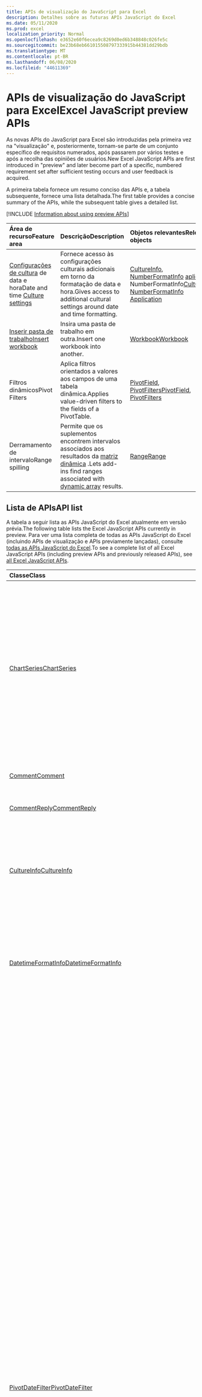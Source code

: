 ```yaml
---
title: APIs de visualização do JavaScript para Excel
description: Detalhes sobre as futuras APIs JavaScript do Excel
ms.date: 05/11/2020
ms.prod: excel
localization_priority: Normal
ms.openlocfilehash: e3652e60f6ecea9c8269d0ed6b348848c026fe5c
ms.sourcegitcommit: be23b68eb661015508797333915b44381dd29bdb
ms.translationtype: MT
ms.contentlocale: pt-BR
ms.lasthandoff: 06/08/2020
ms.locfileid: "44611369"
---
```

# <a name="excel-javascript-preview-apis"></a><span data-ttu-id="20812-103">APIs de visualização do JavaScript para Excel</span><span class="sxs-lookup"><span data-stu-id="20812-103">Excel JavaScript preview APIs</span></span>

<span data-ttu-id="20812-104">As novas APIs do JavaScript para Excel são introduzidas pela primeira vez na "visualização" e, posteriormente, tornam-se parte de um conjunto específico de requisitos numerados, após passarem por vários testes e após a recolha das opiniões de usuários.</span><span class="sxs-lookup"><span data-stu-id="20812-104">New Excel JavaScript APIs are first introduced in "preview" and later become part of a specific, numbered requirement set after sufficient testing occurs and user feedback is acquired.</span></span>

<span data-ttu-id="20812-105">A primeira tabela fornece um resumo conciso das APIs e, a tabela subsequente, fornece uma lista detalhada.</span><span class="sxs-lookup"><span data-stu-id="20812-105">The first table provides a concise summary of the APIs, while the subsequent table gives a detailed list.</span></span>

[!INCLUDE [Information about using preview APIs](../../includes/using-preview-apis-host.md)]

| <span data-ttu-id="20812-106">Área de recurso</span><span class="sxs-lookup"><span data-stu-id="20812-106">Feature area</span></span> | <span data-ttu-id="20812-107">Descrição</span><span class="sxs-lookup"><span data-stu-id="20812-107">Description</span></span> | <span data-ttu-id="20812-108">Objetos relevantes</span><span class="sxs-lookup"><span data-stu-id="20812-108">Relevant objects</span></span> |
|:--- |:--- |:--- |
| <span data-ttu-id="20812-109">[Configurações de cultura](../../excel/excel-add-ins-workbooks.md#access-application-culture-settings) de data e hora</span><span class="sxs-lookup"><span data-stu-id="20812-109">Date and time [Culture settings](../../excel/excel-add-ins-workbooks.md#access-application-culture-settings)</span></span> | <span data-ttu-id="20812-110">Fornece acesso às configurações culturais adicionais em torno da formatação de data e hora.</span><span class="sxs-lookup"><span data-stu-id="20812-110">Gives access to additional cultural settings around date and time formatting.</span></span> | <span data-ttu-id="20812-111">[CultureInfo](/javascript/api/excel/excel.cultureinfo), [NumberFormatInfo](/javascript/api/excel/excel.numberformatinfo) [aplicativo](/javascript/api/excel/excel.application) NumberFormatInfo</span><span class="sxs-lookup"><span data-stu-id="20812-111">[CultureInfo](/javascript/api/excel/excel.cultureinfo), [NumberFormatInfo](/javascript/api/excel/excel.numberformatinfo) [Application](/javascript/api/excel/excel.application)</span></span> |
| [<span data-ttu-id="20812-112">Inserir pasta de trabalho</span><span class="sxs-lookup"><span data-stu-id="20812-112">Insert workbook</span></span>](../../excel/excel-add-ins-workbooks.md#insert-a-copy-of-an-existing-workbook-into-the-current-one-preview) | <span data-ttu-id="20812-113">Insira uma pasta de trabalho em outra.</span><span class="sxs-lookup"><span data-stu-id="20812-113">Insert one workbook into another.</span></span>  | [<span data-ttu-id="20812-114">Workbook</span><span class="sxs-lookup"><span data-stu-id="20812-114">Workbook</span></span>](/javascript/api/excel/excel.worksheetcollection) |
| <span data-ttu-id="20812-115">Filtros dinâmicos</span><span class="sxs-lookup"><span data-stu-id="20812-115">Pivot Filters</span></span> | <span data-ttu-id="20812-116">Aplica filtros orientados a valores aos campos de uma tabela dinâmica.</span><span class="sxs-lookup"><span data-stu-id="20812-116">Applies value-driven filters to the fields of a PivotTable.</span></span> | <span data-ttu-id="20812-117">[PivotField](/javascript/api/excel/excel.pivotfield#applyfilter-filter-), [PivotFilters](/javascript/api/excel/excel.pivotFilters)</span><span class="sxs-lookup"><span data-stu-id="20812-117">[PivotField](/javascript/api/excel/excel.pivotfield#applyfilter-filter-), [PivotFilters](/javascript/api/excel/excel.pivotFilters)</span></span> |
|<span data-ttu-id="20812-118">Derramamento de intervalo</span><span class="sxs-lookup"><span data-stu-id="20812-118">Range spilling</span></span> | <span data-ttu-id="20812-119">Permite que os suplementos encontrem intervalos associados aos resultados da [matriz dinâmica](https://support.microsoft.com/office/205c6b06-03ba-4151-89a1-87a7eb36e531) .</span><span class="sxs-lookup"><span data-stu-id="20812-119">Lets add-ins find ranges associated with [dynamic array](https://support.microsoft.com/office/205c6b06-03ba-4151-89a1-87a7eb36e531) results.</span></span> | [<span data-ttu-id="20812-120">Range</span><span class="sxs-lookup"><span data-stu-id="20812-120">Range</span></span>](/javascript/api/excel/excel.range) |

## <a name="api-list"></a><span data-ttu-id="20812-121">Lista de APIs</span><span class="sxs-lookup"><span data-stu-id="20812-121">API list</span></span>

<span data-ttu-id="20812-122">A tabela a seguir lista as APIs JavaScript do Excel atualmente em versão prévia.</span><span class="sxs-lookup"><span data-stu-id="20812-122">The following table lists the Excel JavaScript APIs currently in preview.</span></span> <span data-ttu-id="20812-123">Para ver uma lista completa de todas as APIs JavaScript do Excel (incluindo APIs de visualização e APIs previamente lançadas), consulte [todas as APIs JavaScript do Excel](/javascript/api/excel?view=excel-js-preview).</span><span class="sxs-lookup"><span data-stu-id="20812-123">To see a complete list of all Excel JavaScript APIs (including preview APIs and previously released APIs), see [all Excel JavaScript APIs](/javascript/api/excel?view=excel-js-preview).</span></span>

| <span data-ttu-id="20812-124">Classe</span><span class="sxs-lookup"><span data-stu-id="20812-124">Class</span></span> | <span data-ttu-id="20812-125">Campos</span><span class="sxs-lookup"><span data-stu-id="20812-125">Fields</span></span> | <span data-ttu-id="20812-126">Descrição</span><span class="sxs-lookup"><span data-stu-id="20812-126">Description</span></span> |
|:---|:---|:---|
|[<span data-ttu-id="20812-127">ChartSeries</span><span class="sxs-lookup"><span data-stu-id="20812-127">ChartSeries</span></span>](/javascript/api/excel/excel.chartseries)|[<span data-ttu-id="20812-128">getDimensionValues (dimensão: Excel. ChartSeriesDimension)</span><span class="sxs-lookup"><span data-stu-id="20812-128">getDimensionValues(dimension: Excel.ChartSeriesDimension)</span></span>](/javascript/api/excel/excel.chartseries#getdimensionvalues-dimension-)|<span data-ttu-id="20812-129">Obtém os valores de uma única dimensão da série de gráficos.</span><span class="sxs-lookup"><span data-stu-id="20812-129">Gets the values from a single dimension of the chart series.</span></span> <span data-ttu-id="20812-130">Podem ser valores de categoria ou valores de dados, dependendo da dimensão especificada e de como os dados são mapeados para a série de gráficos.</span><span class="sxs-lookup"><span data-stu-id="20812-130">These could be either category values or data values, depending on the dimension specified and how the data is mapped for the chart series.</span></span>|
|[<span data-ttu-id="20812-131">Comment</span><span class="sxs-lookup"><span data-stu-id="20812-131">Comment</span></span>](/javascript/api/excel/excel.comment)|[<span data-ttu-id="20812-132">contentType</span><span class="sxs-lookup"><span data-stu-id="20812-132">contentType</span></span>](/javascript/api/excel/excel.comment#contenttype)|<span data-ttu-id="20812-133">Obtém o tipo de conteúdo do comentário.</span><span class="sxs-lookup"><span data-stu-id="20812-133">Gets the content type of the comment.</span></span>|
|[<span data-ttu-id="20812-134">CommentReply</span><span class="sxs-lookup"><span data-stu-id="20812-134">CommentReply</span></span>](/javascript/api/excel/excel.commentreply)|[<span data-ttu-id="20812-135">contentType</span><span class="sxs-lookup"><span data-stu-id="20812-135">contentType</span></span>](/javascript/api/excel/excel.commentreply#contenttype)|<span data-ttu-id="20812-136">O tipo de conteúdo da resposta.</span><span class="sxs-lookup"><span data-stu-id="20812-136">The content type of the reply.</span></span>|
|[<span data-ttu-id="20812-137">CultureInfo</span><span class="sxs-lookup"><span data-stu-id="20812-137">CultureInfo</span></span>](/javascript/api/excel/excel.cultureinfo)|[<span data-ttu-id="20812-138">datetimeFormat</span><span class="sxs-lookup"><span data-stu-id="20812-138">datetimeFormat</span></span>](/javascript/api/excel/excel.cultureinfo#datetimeformat)|<span data-ttu-id="20812-139">Define o formato culturalmente apropriado para exibir data e hora.</span><span class="sxs-lookup"><span data-stu-id="20812-139">Defines the culturally appropriate format of displaying date and time.</span></span> <span data-ttu-id="20812-140">Isso é baseado nas configurações atuais de cultura do sistema.</span><span class="sxs-lookup"><span data-stu-id="20812-140">This is based on current system culture settings.</span></span>|
|[<span data-ttu-id="20812-141">DatetimeFormatInfo</span><span class="sxs-lookup"><span data-stu-id="20812-141">DatetimeFormatInfo</span></span>](/javascript/api/excel/excel.datetimeformatinfo)|[<span data-ttu-id="20812-142">dateSeparator</span><span class="sxs-lookup"><span data-stu-id="20812-142">dateSeparator</span></span>](/javascript/api/excel/excel.datetimeformatinfo#dateseparator)|<span data-ttu-id="20812-143">Obtém a cadeia de caracteres usada como o separador de data.</span><span class="sxs-lookup"><span data-stu-id="20812-143">Gets the string used as the date separator.</span></span> <span data-ttu-id="20812-144">Isso é baseado nas configurações atuais do sistema.</span><span class="sxs-lookup"><span data-stu-id="20812-144">This is based on current system settings.</span></span>|
||[<span data-ttu-id="20812-145">longDatePattern</span><span class="sxs-lookup"><span data-stu-id="20812-145">longDatePattern</span></span>](/javascript/api/excel/excel.datetimeformatinfo#longdatepattern)|<span data-ttu-id="20812-146">Obtém a cadeia de caracteres de formato para um valor de data longa.</span><span class="sxs-lookup"><span data-stu-id="20812-146">Gets the format string for a long date value.</span></span> <span data-ttu-id="20812-147">Isso é baseado nas configurações atuais do sistema.</span><span class="sxs-lookup"><span data-stu-id="20812-147">This is based on current system settings.</span></span>|
||[<span data-ttu-id="20812-148">longTimePattern</span><span class="sxs-lookup"><span data-stu-id="20812-148">longTimePattern</span></span>](/javascript/api/excel/excel.datetimeformatinfo#longtimepattern)|<span data-ttu-id="20812-149">Obtém a cadeia de caracteres de formato para um valor de tempo longo.</span><span class="sxs-lookup"><span data-stu-id="20812-149">Gets the format string for a long time value.</span></span> <span data-ttu-id="20812-150">Isso é baseado nas configurações atuais do sistema.</span><span class="sxs-lookup"><span data-stu-id="20812-150">This is based on current system settings.</span></span>|
||[<span data-ttu-id="20812-151">shortDatePattern</span><span class="sxs-lookup"><span data-stu-id="20812-151">shortDatePattern</span></span>](/javascript/api/excel/excel.datetimeformatinfo#shortdatepattern)|<span data-ttu-id="20812-152">Obtém a cadeia de caracteres de formato para um valor de data abreviada.</span><span class="sxs-lookup"><span data-stu-id="20812-152">Gets the format string for a short date value.</span></span> <span data-ttu-id="20812-153">Isso é baseado nas configurações atuais do sistema.</span><span class="sxs-lookup"><span data-stu-id="20812-153">This is based on current system settings.</span></span>|
||[<span data-ttu-id="20812-154">timeSeparator</span><span class="sxs-lookup"><span data-stu-id="20812-154">timeSeparator</span></span>](/javascript/api/excel/excel.datetimeformatinfo#timeseparator)|<span data-ttu-id="20812-155">Obtém a cadeia de caracteres usada como o separador de tempo.</span><span class="sxs-lookup"><span data-stu-id="20812-155">Gets the string used as the time separator.</span></span> <span data-ttu-id="20812-156">Isso é baseado nas configurações atuais do sistema.</span><span class="sxs-lookup"><span data-stu-id="20812-156">This is based on current system settings.</span></span>|
|[<span data-ttu-id="20812-157">PivotDateFilter</span><span class="sxs-lookup"><span data-stu-id="20812-157">PivotDateFilter</span></span>](/javascript/api/excel/excel.pivotdatefilter)|[<span data-ttu-id="20812-158">comparador</span><span class="sxs-lookup"><span data-stu-id="20812-158">comparator</span></span>](/javascript/api/excel/excel.pivotdatefilter#comparator)|<span data-ttu-id="20812-159">O comparador é o valor estático ao qual outros valores são comparados.</span><span class="sxs-lookup"><span data-stu-id="20812-159">The comparator is the static value to which other values are compared.</span></span> <span data-ttu-id="20812-160">O tipo de comparação é definido pela condição.</span><span class="sxs-lookup"><span data-stu-id="20812-160">The type of comparison is defined by the condition.</span></span>|
||[<span data-ttu-id="20812-161">condição</span><span class="sxs-lookup"><span data-stu-id="20812-161">condition</span></span>](/javascript/api/excel/excel.pivotdatefilter#condition)|<span data-ttu-id="20812-162">Especifica a condição para o filtro, que define os critérios de filtragem necessários.</span><span class="sxs-lookup"><span data-stu-id="20812-162">Specifies the condition for the filter, which defines the necessary filtering criteria.</span></span>|
||[<span data-ttu-id="20812-163">Exclude</span><span class="sxs-lookup"><span data-stu-id="20812-163">exclusive</span></span>](/javascript/api/excel/excel.pivotdatefilter#exclusive)|<span data-ttu-id="20812-164">Se true, Filter *excluirá* itens que atendem aos critérios.</span><span class="sxs-lookup"><span data-stu-id="20812-164">If true, filter *excludes* items that meet criteria.</span></span> <span data-ttu-id="20812-165">O padrão é false (filtrar para incluir itens que atendam aos critérios).</span><span class="sxs-lookup"><span data-stu-id="20812-165">The default is false (filter to include items that meet criteria).</span></span>|
||[<span data-ttu-id="20812-166">lowerBound</span><span class="sxs-lookup"><span data-stu-id="20812-166">lowerBound</span></span>](/javascript/api/excel/excel.pivotdatefilter#lowerbound)|<span data-ttu-id="20812-167">O limite inferior do intervalo para a condição de `Between` filtro.</span><span class="sxs-lookup"><span data-stu-id="20812-167">The lower-bound of the range for the `Between` filter condition.</span></span>|
||[<span data-ttu-id="20812-168">upperBound</span><span class="sxs-lookup"><span data-stu-id="20812-168">upperBound</span></span>](/javascript/api/excel/excel.pivotdatefilter#upperbound)|<span data-ttu-id="20812-169">O limite superior do intervalo para a condição de `Between` filtro.</span><span class="sxs-lookup"><span data-stu-id="20812-169">The upper-bound of the range for the `Between` filter condition.</span></span>|
||[<span data-ttu-id="20812-170">wholeDays</span><span class="sxs-lookup"><span data-stu-id="20812-170">wholeDays</span></span>](/javascript/api/excel/excel.pivotdatefilter#wholedays)|<span data-ttu-id="20812-171">Para `Equals` `Before` as condições de filtro,, e, `After` `Between` indica se as comparações devem ser feitas como dias inteiros.</span><span class="sxs-lookup"><span data-stu-id="20812-171">For `Equals`, `Before`, `After`, and `Between` filter conditions, indicates if comparisons should be made as whole days.</span></span>|
|[<span data-ttu-id="20812-172">PivotField</span><span class="sxs-lookup"><span data-stu-id="20812-172">PivotField</span></span>](/javascript/api/excel/excel.pivotfield)|[<span data-ttu-id="20812-173">applyFilter (filtro: Excel. PivotFilters)</span><span class="sxs-lookup"><span data-stu-id="20812-173">applyFilter(filter: Excel.PivotFilters)</span></span>](/javascript/api/excel/excel.pivotfield#applyfilter-filter-)|<span data-ttu-id="20812-174">Define um ou vários dos PivotFilters atuais do campo e os aplica ao campo.</span><span class="sxs-lookup"><span data-stu-id="20812-174">Sets one or multiple of the field's current PivotFilters and applies them to the field.</span></span>|
||[<span data-ttu-id="20812-175">clearAllFilters ()</span><span class="sxs-lookup"><span data-stu-id="20812-175">clearAllFilters()</span></span>](/javascript/api/excel/excel.pivotfield#clearallfilters--)|<span data-ttu-id="20812-176">Limpa todos os critérios de todos os filtros de campo.</span><span class="sxs-lookup"><span data-stu-id="20812-176">Clears all criteria from all of the field's filters.</span></span> <span data-ttu-id="20812-177">Isso removerá qualquer filtragem ativa no campo.</span><span class="sxs-lookup"><span data-stu-id="20812-177">This removes any active filtering on the field.</span></span>|
||[<span data-ttu-id="20812-178">clearFilter (FilterType: Excel. PivotFilterType)</span><span class="sxs-lookup"><span data-stu-id="20812-178">clearFilter(filterType: Excel.PivotFilterType)</span></span>](/javascript/api/excel/excel.pivotfield#clearfilter-filtertype-)|<span data-ttu-id="20812-179">Limpa todos os critérios existentes do filtro do campo de determinado tipo (se houver algum aplicado no momento).</span><span class="sxs-lookup"><span data-stu-id="20812-179">Clears all existing criteria from the field's filter of the given type (if one is currently applied).</span></span>|
||[<span data-ttu-id="20812-180">GetFilters ()</span><span class="sxs-lookup"><span data-stu-id="20812-180">getFilters()</span></span>](/javascript/api/excel/excel.pivotfield#getfilters--)|<span data-ttu-id="20812-181">Obtém todos os filtros aplicados no campo no momento.</span><span class="sxs-lookup"><span data-stu-id="20812-181">Gets all filters currently applied on the field.</span></span>|
||[<span data-ttu-id="20812-182">IsFiltered (FilterType?: Excel. PivotFilterType)</span><span class="sxs-lookup"><span data-stu-id="20812-182">isFiltered(filterType?: Excel.PivotFilterType)</span></span>](/javascript/api/excel/excel.pivotfield#isfiltered-filtertype-)|<span data-ttu-id="20812-183">Verifica se há filtros aplicados no campo.</span><span class="sxs-lookup"><span data-stu-id="20812-183">Checks if there are any applied filters on the field.</span></span>|
|[<span data-ttu-id="20812-184">PivotFilters</span><span class="sxs-lookup"><span data-stu-id="20812-184">PivotFilters</span></span>](/javascript/api/excel/excel.pivotfilters)|[<span data-ttu-id="20812-185">dateFilter</span><span class="sxs-lookup"><span data-stu-id="20812-185">dateFilter</span></span>](/javascript/api/excel/excel.pivotfilters#datefilter)|<span data-ttu-id="20812-186">O filtro de data atualmente aplicado ao PivotField.</span><span class="sxs-lookup"><span data-stu-id="20812-186">The PivotField's currently applied date filter.</span></span> <span data-ttu-id="20812-187">Nulo se nenhum for aplicado.</span><span class="sxs-lookup"><span data-stu-id="20812-187">Null if none is applied.</span></span>|
||[<span data-ttu-id="20812-188">labelFilter</span><span class="sxs-lookup"><span data-stu-id="20812-188">labelFilter</span></span>](/javascript/api/excel/excel.pivotfilters#labelfilter)|<span data-ttu-id="20812-189">O filtro de rótulo do PivotField atualmente aplicado.</span><span class="sxs-lookup"><span data-stu-id="20812-189">The PivotField's currently applied label filter.</span></span> <span data-ttu-id="20812-190">Nulo se nenhum for aplicado.</span><span class="sxs-lookup"><span data-stu-id="20812-190">Null if none is applied.</span></span>|
||[<span data-ttu-id="20812-191">manualFilter</span><span class="sxs-lookup"><span data-stu-id="20812-191">manualFilter</span></span>](/javascript/api/excel/excel.pivotfilters#manualfilter)|<span data-ttu-id="20812-192">O filtro manual aplicado no momento do PivotField.</span><span class="sxs-lookup"><span data-stu-id="20812-192">The PivotField's currently applied manual filter.</span></span> <span data-ttu-id="20812-193">Nulo se nenhum for aplicado.</span><span class="sxs-lookup"><span data-stu-id="20812-193">Null if none is applied.</span></span>|
||[<span data-ttu-id="20812-194">valueFilter</span><span class="sxs-lookup"><span data-stu-id="20812-194">valueFilter</span></span>](/javascript/api/excel/excel.pivotfilters#valuefilter)|<span data-ttu-id="20812-195">O filtro de valor atualmente aplicado ao PivotField.</span><span class="sxs-lookup"><span data-stu-id="20812-195">The PivotField's currently applied value filter.</span></span> <span data-ttu-id="20812-196">Nulo se nenhum for aplicado.</span><span class="sxs-lookup"><span data-stu-id="20812-196">Null if none is applied.</span></span>|
|[<span data-ttu-id="20812-197">PivotLabelFilter</span><span class="sxs-lookup"><span data-stu-id="20812-197">PivotLabelFilter</span></span>](/javascript/api/excel/excel.pivotlabelfilter)|[<span data-ttu-id="20812-198">comparador</span><span class="sxs-lookup"><span data-stu-id="20812-198">comparator</span></span>](/javascript/api/excel/excel.pivotlabelfilter#comparator)|<span data-ttu-id="20812-199">O comparador é o valor estático ao qual outros valores são comparados.</span><span class="sxs-lookup"><span data-stu-id="20812-199">The comparator is the static value to which other values are compared.</span></span> <span data-ttu-id="20812-200">O tipo de comparação é definido pela condição.</span><span class="sxs-lookup"><span data-stu-id="20812-200">The type of comparison is defined by the condition.</span></span>|
||[<span data-ttu-id="20812-201">condição</span><span class="sxs-lookup"><span data-stu-id="20812-201">condition</span></span>](/javascript/api/excel/excel.pivotlabelfilter#condition)|<span data-ttu-id="20812-202">Especifica a condição para o filtro, que define os critérios de filtragem necessários.</span><span class="sxs-lookup"><span data-stu-id="20812-202">Specifies the condition for the filter, which defines the necessary filtering criteria.</span></span>|
||[<span data-ttu-id="20812-203">Exclude</span><span class="sxs-lookup"><span data-stu-id="20812-203">exclusive</span></span>](/javascript/api/excel/excel.pivotlabelfilter#exclusive)|<span data-ttu-id="20812-204">Se true, Filter *excluirá* itens que atendem aos critérios.</span><span class="sxs-lookup"><span data-stu-id="20812-204">If true, filter *excludes* items that meet criteria.</span></span> <span data-ttu-id="20812-205">O padrão é false (filtrar para incluir itens que atendam aos critérios).</span><span class="sxs-lookup"><span data-stu-id="20812-205">The default is false (filter to include items that meet criteria).</span></span>|
||[<span data-ttu-id="20812-206">lowerBound</span><span class="sxs-lookup"><span data-stu-id="20812-206">lowerBound</span></span>](/javascript/api/excel/excel.pivotlabelfilter#lowerbound)|<span data-ttu-id="20812-207">O limite inferior do intervalo para a condição de filtro between.</span><span class="sxs-lookup"><span data-stu-id="20812-207">The lower-bound of the range for the Between filter condition.</span></span>|
||[<span data-ttu-id="20812-208">Subcadeia</span><span class="sxs-lookup"><span data-stu-id="20812-208">substring</span></span>](/javascript/api/excel/excel.pivotlabelfilter#substring)|<span data-ttu-id="20812-209">A subcadeia de caracteres usada para as `BeginsWith` `EndsWith` condições de filtro, e `Contains` .</span><span class="sxs-lookup"><span data-stu-id="20812-209">The substring used for `BeginsWith`, `EndsWith`, and `Contains` filter conditions.</span></span>|
||[<span data-ttu-id="20812-210">upperBound</span><span class="sxs-lookup"><span data-stu-id="20812-210">upperBound</span></span>](/javascript/api/excel/excel.pivotlabelfilter#upperbound)|<span data-ttu-id="20812-211">O limite superior do intervalo para a condição de filtro entre.</span><span class="sxs-lookup"><span data-stu-id="20812-211">The upper-bound of the range for the Between filter condition.</span></span>|
|[<span data-ttu-id="20812-212">PivotLayout</span><span class="sxs-lookup"><span data-stu-id="20812-212">PivotLayout</span></span>](/javascript/api/excel/excel.pivotlayout)|[<span data-ttu-id="20812-213">getCell(dataHierarchy: DataPivotHierarchy \| string, rowItems: Array<PivotItem \| string>, columnItems: Array<PivotItem \| string>)</span><span class="sxs-lookup"><span data-stu-id="20812-213">getCell(dataHierarchy: DataPivotHierarchy \| string, rowItems: Array<PivotItem \| string>, columnItems: Array<PivotItem \| string>)</span></span>](/javascript/api/excel/excel.pivotlayout#getcell-datahierarchy--rowitems--columnitems-)|<span data-ttu-id="20812-214">Obtém uma célula exclusiva na tabela dinâmica com base em uma hierarquia de dados, bem como os itens de linha e coluna de suas respectivas hierarquias.</span><span class="sxs-lookup"><span data-stu-id="20812-214">Gets a unique cell in the PivotTable based on a data hierarchy and the row and column items of their respective hierarchies.</span></span> <span data-ttu-id="20812-215">A célula retornada é a interseção da linha e coluna fornecidas que contém os dados da hierarquia especificada.</span><span class="sxs-lookup"><span data-stu-id="20812-215">The returned cell is the intersection of the given row and column that contains the data from the given hierarchy.</span></span> <span data-ttu-id="20812-216">Esse método é o inverso de chamar getPivotItems e getDataHierarchy em uma célula específica.</span><span class="sxs-lookup"><span data-stu-id="20812-216">This method is the inverse of calling getPivotItems and getDataHierarchy on a particular cell.</span></span>|
||[<span data-ttu-id="20812-217">tabela dinâmica</span><span class="sxs-lookup"><span data-stu-id="20812-217">pivotStyle</span></span>](/javascript/api/excel/excel.pivotlayout#pivotstyle)|<span data-ttu-id="20812-218">O estilo aplicado à tabela dinâmica.</span><span class="sxs-lookup"><span data-stu-id="20812-218">The style applied to the PivotTable.</span></span>|
||[<span data-ttu-id="20812-219">setStyle (Style: String \| pivotstyle \| BuiltInPivotTableStyle)</span><span class="sxs-lookup"><span data-stu-id="20812-219">setStyle(style: string \| PivotTableStyle \| BuiltInPivotTableStyle)</span></span>](/javascript/api/excel/excel.pivotlayout#setstyle-style-)|<span data-ttu-id="20812-220">Define o estilo aplicado à tabela dinâmica.</span><span class="sxs-lookup"><span data-stu-id="20812-220">Sets the style applied to the PivotTable.</span></span>|
|[<span data-ttu-id="20812-221">PivotManualFilter</span><span class="sxs-lookup"><span data-stu-id="20812-221">PivotManualFilter</span></span>](/javascript/api/excel/excel.pivotmanualfilter)|[<span data-ttu-id="20812-222">selectedItems</span><span class="sxs-lookup"><span data-stu-id="20812-222">selectedItems</span></span>](/javascript/api/excel/excel.pivotmanualfilter#selecteditems)|<span data-ttu-id="20812-223">Uma lista de itens selecionados a serem filtrados manualmente.</span><span class="sxs-lookup"><span data-stu-id="20812-223">A list of selected items to manually filter.</span></span> <span data-ttu-id="20812-224">Eles devem ser itens válidos e existentes do campo escolhido.</span><span class="sxs-lookup"><span data-stu-id="20812-224">These must be existing and valid items from the chosen field.</span></span>|
|[<span data-ttu-id="20812-225">PivotTable</span><span class="sxs-lookup"><span data-stu-id="20812-225">PivotTable</span></span>](/javascript/api/excel/excel.pivottable)|[<span data-ttu-id="20812-226">allowMultipleFiltersPerField</span><span class="sxs-lookup"><span data-stu-id="20812-226">allowMultipleFiltersPerField</span></span>](/javascript/api/excel/excel.pivottable#allowmultiplefiltersperfield)|<span data-ttu-id="20812-227">Especifica se a tabela dinâmica permite o aplicativo de vários PivotFilters em um determinado campo PivotField na tabela.</span><span class="sxs-lookup"><span data-stu-id="20812-227">Specifies if the PivotTable allows the application of multiple PivotFilters on a given PivotField in the table.</span></span>|
|[<span data-ttu-id="20812-228">PivotValueFilter</span><span class="sxs-lookup"><span data-stu-id="20812-228">PivotValueFilter</span></span>](/javascript/api/excel/excel.pivotvaluefilter)|[<span data-ttu-id="20812-229">comparador</span><span class="sxs-lookup"><span data-stu-id="20812-229">comparator</span></span>](/javascript/api/excel/excel.pivotvaluefilter#comparator)|<span data-ttu-id="20812-230">O comparador é o valor estático ao qual outros valores são comparados.</span><span class="sxs-lookup"><span data-stu-id="20812-230">The comparator is the static value to which other values are compared.</span></span> <span data-ttu-id="20812-231">O tipo de comparação é definido pela condição.</span><span class="sxs-lookup"><span data-stu-id="20812-231">The type of comparison is defined by the condition.</span></span>|
||[<span data-ttu-id="20812-232">condição</span><span class="sxs-lookup"><span data-stu-id="20812-232">condition</span></span>](/javascript/api/excel/excel.pivotvaluefilter#condition)|<span data-ttu-id="20812-233">Especifica a condição para o filtro, que define os critérios de filtragem necessários.</span><span class="sxs-lookup"><span data-stu-id="20812-233">Specifies the condition for the filter, which defines the necessary filtering criteria.</span></span>|
||[<span data-ttu-id="20812-234">Exclude</span><span class="sxs-lookup"><span data-stu-id="20812-234">exclusive</span></span>](/javascript/api/excel/excel.pivotvaluefilter#exclusive)|<span data-ttu-id="20812-235">Se true, Filter *excluirá* itens que atendem aos critérios.</span><span class="sxs-lookup"><span data-stu-id="20812-235">If true, filter *excludes* items that meet criteria.</span></span> <span data-ttu-id="20812-236">O padrão é false (filtrar para incluir itens que atendam aos critérios).</span><span class="sxs-lookup"><span data-stu-id="20812-236">The default is false (filter to include items that meet criteria).</span></span>|
||[<span data-ttu-id="20812-237">lowerBound</span><span class="sxs-lookup"><span data-stu-id="20812-237">lowerBound</span></span>](/javascript/api/excel/excel.pivotvaluefilter#lowerbound)|<span data-ttu-id="20812-238">O limite inferior do intervalo para a condição de `Between` filtro.</span><span class="sxs-lookup"><span data-stu-id="20812-238">The lower-bound of the range for the `Between` filter condition.</span></span>|
||[<span data-ttu-id="20812-239">SelectionType</span><span class="sxs-lookup"><span data-stu-id="20812-239">selectionType</span></span>](/javascript/api/excel/excel.pivotvaluefilter#selectiontype)|<span data-ttu-id="20812-240">Especifica se o filtro é para os N itens superiores/inferiores, N superior/inferior% ou soma superior/inferior N.</span><span class="sxs-lookup"><span data-stu-id="20812-240">Specifies if the filter is for the top/bottom N items, top/bottom N percent, or top/bottom N sum.</span></span>|
||[<span data-ttu-id="20812-241">soleira</span><span class="sxs-lookup"><span data-stu-id="20812-241">threshold</span></span>](/javascript/api/excel/excel.pivotvaluefilter#threshold)|<span data-ttu-id="20812-242">O número de limite de "N" de itens, porcentagem ou soma a ser filtrado para uma condição de filtro Top/Bottom.</span><span class="sxs-lookup"><span data-stu-id="20812-242">The "N" threshold number of items, percent, or sum to be filtered for a Top/Bottom filter condition.</span></span>|
||[<span data-ttu-id="20812-243">upperBound</span><span class="sxs-lookup"><span data-stu-id="20812-243">upperBound</span></span>](/javascript/api/excel/excel.pivotvaluefilter#upperbound)|<span data-ttu-id="20812-244">O limite superior do intervalo para a condição de `Between` filtro.</span><span class="sxs-lookup"><span data-stu-id="20812-244">The upper-bound of the range for the `Between` filter condition.</span></span>|
||[<span data-ttu-id="20812-245">value</span><span class="sxs-lookup"><span data-stu-id="20812-245">value</span></span>](/javascript/api/excel/excel.pivotvaluefilter#value)|<span data-ttu-id="20812-246">Nome do "valor" escolhido no campo pelo qual filtrar.</span><span class="sxs-lookup"><span data-stu-id="20812-246">Name of the chosen "value" in the field by which to filter.</span></span>|
|[<span data-ttu-id="20812-247">Range</span><span class="sxs-lookup"><span data-stu-id="20812-247">Range</span></span>](/javascript/api/excel/excel.range)|[<span data-ttu-id="20812-248">getSpillParent()</span><span class="sxs-lookup"><span data-stu-id="20812-248">getSpillParent()</span></span>](/javascript/api/excel/excel.range#getspillparent--)|<span data-ttu-id="20812-249">Obtém o objeto range que contém a célula âncora para uma célula que recebe o despejo.</span><span class="sxs-lookup"><span data-stu-id="20812-249">Gets the range object containing the anchor cell for a cell getting spilled into.</span></span> <span data-ttu-id="20812-250">Falha se aplicado a um intervalo com mais de uma célula.</span><span class="sxs-lookup"><span data-stu-id="20812-250">Fails if applied to a range with more than one cell.</span></span>|
||[<span data-ttu-id="20812-251">getSpillParentOrNullObject()</span><span class="sxs-lookup"><span data-stu-id="20812-251">getSpillParentOrNullObject()</span></span>](/javascript/api/excel/excel.range#getspillparentornullobject--)|<span data-ttu-id="20812-252">Obtém o objeto range que contém a célula âncora para uma célula que recebe o despejo.</span><span class="sxs-lookup"><span data-stu-id="20812-252">Gets the range object containing the anchor cell for a cell getting spilled into.</span></span>|
||[<span data-ttu-id="20812-253">getSpillingToRange()</span><span class="sxs-lookup"><span data-stu-id="20812-253">getSpillingToRange()</span></span>](/javascript/api/excel/excel.range#getspillingtorange--)|<span data-ttu-id="20812-254">Obtém objeto range que contém o intervalo de despejo quando chamado em uma célula âncora.</span><span class="sxs-lookup"><span data-stu-id="20812-254">Gets the range object containing the spill range when called on an anchor cell.</span></span> <span data-ttu-id="20812-255">Falha se aplicado a um intervalo com mais de uma célula.</span><span class="sxs-lookup"><span data-stu-id="20812-255">Fails if applied to a range with more than one cell.</span></span>|
||[<span data-ttu-id="20812-256">getSpillingToRangeOrNullObject()</span><span class="sxs-lookup"><span data-stu-id="20812-256">getSpillingToRangeOrNullObject()</span></span>](/javascript/api/excel/excel.range#getspillingtorangeornullobject--)|<span data-ttu-id="20812-257">Obtém objeto range que contém o intervalo de despejo quando chamado em uma célula âncora.</span><span class="sxs-lookup"><span data-stu-id="20812-257">Gets the range object containing the spill range when called on an anchor cell.</span></span>|
||[<span data-ttu-id="20812-258">hasSpill</span><span class="sxs-lookup"><span data-stu-id="20812-258">hasSpill</span></span>](/javascript/api/excel/excel.range#hasspill)|<span data-ttu-id="20812-259">Representa se todas as células têm uma borda de despejo.</span><span class="sxs-lookup"><span data-stu-id="20812-259">Represents if all cells have a spill border.</span></span>|
||[<span data-ttu-id="20812-260">numberFormatCategories</span><span class="sxs-lookup"><span data-stu-id="20812-260">numberFormatCategories</span></span>](/javascript/api/excel/excel.range#numberformatcategories)|<span data-ttu-id="20812-261">Representa a categoria do formato de número de cada célula.</span><span class="sxs-lookup"><span data-stu-id="20812-261">Represents the category of number format of each cell.</span></span>|
||[<span data-ttu-id="20812-262">savedAsArray</span><span class="sxs-lookup"><span data-stu-id="20812-262">savedAsArray</span></span>](/javascript/api/excel/excel.range#savedasarray)|<span data-ttu-id="20812-263">Representa se todas as células seriam salvas como uma fórmula de matriz.</span><span class="sxs-lookup"><span data-stu-id="20812-263">Represents if ALL the cells would be saved as an array formula.</span></span>|
|[<span data-ttu-id="20812-264">ShapeCollection</span><span class="sxs-lookup"><span data-stu-id="20812-264">ShapeCollection</span></span>](/javascript/api/excel/excel.shapecollection)|[<span data-ttu-id="20812-265">addSvg(xml: string)</span><span class="sxs-lookup"><span data-stu-id="20812-265">addSvg(xml: string)</span></span>](/javascript/api/excel/excel.shapecollection#addsvg-xml-)|<span data-ttu-id="20812-266">Cria um gráfico vetorial escalável (SVG) de uma cadeia de caracteres XML e a adiciona à planilha.</span><span class="sxs-lookup"><span data-stu-id="20812-266">Creates a scalable vector graphic (SVG) from an XML string and adds it to the worksheet.</span></span> <span data-ttu-id="20812-267">Retorna um objeto Shape que representa a nova imagem.</span><span class="sxs-lookup"><span data-stu-id="20812-267">Returns a Shape object that represents the new image.</span></span>|
|[<span data-ttu-id="20812-268">Segmentação de dados</span><span class="sxs-lookup"><span data-stu-id="20812-268">Slicer</span></span>](/javascript/api/excel/excel.slicer)|[<span data-ttu-id="20812-269">nameInFormula</span><span class="sxs-lookup"><span data-stu-id="20812-269">nameInFormula</span></span>](/javascript/api/excel/excel.slicer#nameinformula)|<span data-ttu-id="20812-270">Representa o nome da segmentação de dados usada na fórmula.</span><span class="sxs-lookup"><span data-stu-id="20812-270">Represents the slicer name used in the formula.</span></span>|
||[<span data-ttu-id="20812-271">slicerStyle</span><span class="sxs-lookup"><span data-stu-id="20812-271">slicerStyle</span></span>](/javascript/api/excel/excel.slicer#slicerstyle)|<span data-ttu-id="20812-272">O estilo aplicado à segmentação de,.</span><span class="sxs-lookup"><span data-stu-id="20812-272">The style applied to the Slicer.</span></span>|
||[<span data-ttu-id="20812-273">setStyle (Style: String \| pivotstyle \| BuiltInSlicerStyle)</span><span class="sxs-lookup"><span data-stu-id="20812-273">setStyle(style: string \| PivotTableStyle \| BuiltInSlicerStyle)</span></span>](/javascript/api/excel/excel.slicer#setstyle-style-)|<span data-ttu-id="20812-274">Define o estilo aplicado à segmentação de,.</span><span class="sxs-lookup"><span data-stu-id="20812-274">Sets the style applied to the slicer.</span></span>|
|[<span data-ttu-id="20812-275">Table</span><span class="sxs-lookup"><span data-stu-id="20812-275">Table</span></span>](/javascript/api/excel/excel.table)|[<span data-ttu-id="20812-276">clearStyle()</span><span class="sxs-lookup"><span data-stu-id="20812-276">clearStyle()</span></span>](/javascript/api/excel/excel.table#clearstyle--)|<span data-ttu-id="20812-277">Altera a tabela para usar o estilo de tabela padrão.</span><span class="sxs-lookup"><span data-stu-id="20812-277">Changes the table to use the default table style.</span></span>|
||[<span data-ttu-id="20812-278">onFiltered</span><span class="sxs-lookup"><span data-stu-id="20812-278">onFiltered</span></span>](/javascript/api/excel/excel.table#onfiltered)|<span data-ttu-id="20812-279">Ocorre quando o filtro é aplicado em uma tabela específica.</span><span class="sxs-lookup"><span data-stu-id="20812-279">Occurs when filter is applied on a specific table.</span></span>|
||[<span data-ttu-id="20812-280">tableStyle</span><span class="sxs-lookup"><span data-stu-id="20812-280">tableStyle</span></span>](/javascript/api/excel/excel.table#tablestyle)|<span data-ttu-id="20812-281">O estilo aplicado à tabela.</span><span class="sxs-lookup"><span data-stu-id="20812-281">The style applied to the Table.</span></span>|
||[<span data-ttu-id="20812-282">setStyle (Style: String \| pivotstyle \| BuiltInTableStyle)</span><span class="sxs-lookup"><span data-stu-id="20812-282">setStyle(style: string \| PivotTableStyle \| BuiltInTableStyle)</span></span>](/javascript/api/excel/excel.table#setstyle-style-)|<span data-ttu-id="20812-283">Define o estilo aplicado à segmentação de,.</span><span class="sxs-lookup"><span data-stu-id="20812-283">Sets the style applied to the slicer.</span></span>|
|[<span data-ttu-id="20812-284">TableCollection</span><span class="sxs-lookup"><span data-stu-id="20812-284">TableCollection</span></span>](/javascript/api/excel/excel.tablecollection)|[<span data-ttu-id="20812-285">onFiltered</span><span class="sxs-lookup"><span data-stu-id="20812-285">onFiltered</span></span>](/javascript/api/excel/excel.tablecollection#onfiltered)|<span data-ttu-id="20812-286">Ocorre quando o filtro é aplicado em uma tabela localizada em uma pasta de trabalho ou em uma planilha.</span><span class="sxs-lookup"><span data-stu-id="20812-286">Occurs when filter is applied on any table in a workbook, or a worksheet.</span></span>|
|[<span data-ttu-id="20812-287">TableFilteredEventArgs</span><span class="sxs-lookup"><span data-stu-id="20812-287">TableFilteredEventArgs</span></span>](/javascript/api/excel/excel.tablefilteredeventargs)|[<span data-ttu-id="20812-288">tableId</span><span class="sxs-lookup"><span data-stu-id="20812-288">tableId</span></span>](/javascript/api/excel/excel.tablefilteredeventargs#tableid)|<span data-ttu-id="20812-289">Obtém a ID da tabela na qual o filtro é aplicado.</span><span class="sxs-lookup"><span data-stu-id="20812-289">Gets the id of the table in which the filter is applied.</span></span>|
||[<span data-ttu-id="20812-290">tipo</span><span class="sxs-lookup"><span data-stu-id="20812-290">type</span></span>](/javascript/api/excel/excel.tablefilteredeventargs#type)|<span data-ttu-id="20812-291">Obtém o tipo do evento.</span><span class="sxs-lookup"><span data-stu-id="20812-291">Gets the type of the event.</span></span> <span data-ttu-id="20812-292">Para saber detalhes, confira Excel.EventType.</span><span class="sxs-lookup"><span data-stu-id="20812-292">See Excel.EventType for details.</span></span>|
||[<span data-ttu-id="20812-293">worksheetId</span><span class="sxs-lookup"><span data-stu-id="20812-293">worksheetId</span></span>](/javascript/api/excel/excel.tablefilteredeventargs#worksheetid)|<span data-ttu-id="20812-294">Obtém a ID da planilha que contém a tabela.</span><span class="sxs-lookup"><span data-stu-id="20812-294">Gets the id of the worksheet which contains the table.</span></span>|
|[<span data-ttu-id="20812-295">Workbook</span><span class="sxs-lookup"><span data-stu-id="20812-295">Workbook</span></span>](/javascript/api/excel/excel.workbook)|[<span data-ttu-id="20812-296">showPivotFieldList</span><span class="sxs-lookup"><span data-stu-id="20812-296">showPivotFieldList</span></span>](/javascript/api/excel/excel.workbook#showpivotfieldlist)|<span data-ttu-id="20812-297">Especifica se o painel de lista de campos da tabela dinâmica é mostrado no nível da pasta de trabalho.</span><span class="sxs-lookup"><span data-stu-id="20812-297">Specifies whether the PivotTable's field list pane is shown at the workbook level.</span></span>|
||[<span data-ttu-id="20812-298">use1904DateSystem</span><span class="sxs-lookup"><span data-stu-id="20812-298">use1904DateSystem</span></span>](/javascript/api/excel/excel.workbook#use1904datesystem)|<span data-ttu-id="20812-299">True se a pasta de trabalho usar o sistema de dados 1904.</span><span class="sxs-lookup"><span data-stu-id="20812-299">True if the workbook uses the 1904 date system.</span></span>|
|[<span data-ttu-id="20812-300">Worksheet</span><span class="sxs-lookup"><span data-stu-id="20812-300">Worksheet</span></span>](/javascript/api/excel/excel.worksheet)|[<span data-ttu-id="20812-301">customProperties</span><span class="sxs-lookup"><span data-stu-id="20812-301">customProperties</span></span>](/javascript/api/excel/excel.worksheet#customproperties)|<span data-ttu-id="20812-302">Obtém uma coleção de propriedades personalizadas no nível da planilha.</span><span class="sxs-lookup"><span data-stu-id="20812-302">Gets a collection of worksheet-level custom properties.</span></span>|
||[<span data-ttu-id="20812-303">onFiltered</span><span class="sxs-lookup"><span data-stu-id="20812-303">onFiltered</span></span>](/javascript/api/excel/excel.worksheet#onfiltered)|<span data-ttu-id="20812-304">Ocorre quando o filtro é aplicado em uma planilha específica.</span><span class="sxs-lookup"><span data-stu-id="20812-304">Occurs when filter is applied on a specific worksheet.</span></span>|
|[<span data-ttu-id="20812-305">WorksheetCollection</span><span class="sxs-lookup"><span data-stu-id="20812-305">WorksheetCollection</span></span>](/javascript/api/excel/excel.worksheetcollection)|<span data-ttu-id="20812-306">[addFromBase64(base64File: string, sheetNamesToInsert?: string[], positionType?: Excel.WorksheetPositionType, relativeTo?: Worksheet \| string)](/javascript/api/excel/excel.worksheetcollection#addfrombase64-base64file--sheetnamestoinsert--positiontype--relativeto-)</span><span class="sxs-lookup"><span data-stu-id="20812-306">[addFromBase64(base64File: string, sheetNamesToInsert?: string[], positionType?: Excel.WorksheetPositionType, relativeTo?: Worksheet \| string)](/javascript/api/excel/excel.worksheetcollection#addfrombase64-base64file--sheetnamestoinsert--positiontype--relativeto-)</span></span>|<span data-ttu-id="20812-307">Insere as planilhas especificadas de uma pasta de trabalho na pasta de trabalho atual.</span><span class="sxs-lookup"><span data-stu-id="20812-307">Inserts the specified worksheets of a workbook into the current workbook.</span></span>|
||[<span data-ttu-id="20812-308">onFiltered</span><span class="sxs-lookup"><span data-stu-id="20812-308">onFiltered</span></span>](/javascript/api/excel/excel.worksheetcollection#onfiltered)|<span data-ttu-id="20812-309">Ocorre quando filtro de uma planilha é aplicado na pasta de trabalho.</span><span class="sxs-lookup"><span data-stu-id="20812-309">Occurs when any worksheet's filter is applied in the workbook.</span></span>|
|[<span data-ttu-id="20812-310">WorksheetCustomProperty</span><span class="sxs-lookup"><span data-stu-id="20812-310">WorksheetCustomProperty</span></span>](/javascript/api/excel/excel.worksheetcustomproperty)|[<span data-ttu-id="20812-311">delete()</span><span class="sxs-lookup"><span data-stu-id="20812-311">delete()</span></span>](/javascript/api/excel/excel.worksheetcustomproperty#delete--)|<span data-ttu-id="20812-312">Exclui a propriedade personalizada.</span><span class="sxs-lookup"><span data-stu-id="20812-312">Deletes the custom property.</span></span>|
||[<span data-ttu-id="20812-313">key</span><span class="sxs-lookup"><span data-stu-id="20812-313">key</span></span>](/javascript/api/excel/excel.worksheetcustomproperty#key)|<span data-ttu-id="20812-314">Obtém a chave da propriedade personalizada.</span><span class="sxs-lookup"><span data-stu-id="20812-314">Gets the key of the custom property.</span></span> <span data-ttu-id="20812-315">As chaves de propriedades personalizadas não diferenciam maiúsculas de minúsculas.</span><span class="sxs-lookup"><span data-stu-id="20812-315">Custom property keys are case-insensitive.</span></span>|
||[<span data-ttu-id="20812-316">value</span><span class="sxs-lookup"><span data-stu-id="20812-316">value</span></span>](/javascript/api/excel/excel.worksheetcustomproperty#value)|<span data-ttu-id="20812-317">Obtém ou define o valor da propriedade personalizada.</span><span class="sxs-lookup"><span data-stu-id="20812-317">Gets or sets the value of the custom property.</span></span>|
|[<span data-ttu-id="20812-318">WorksheetCustomPropertyCollection</span><span class="sxs-lookup"><span data-stu-id="20812-318">WorksheetCustomPropertyCollection</span></span>](/javascript/api/excel/excel.worksheetcustompropertycollection)|[<span data-ttu-id="20812-319">Add (Key: String, value: String)</span><span class="sxs-lookup"><span data-stu-id="20812-319">add(key: string, value: string)</span></span>](/javascript/api/excel/excel.worksheetcustompropertycollection#add-key--value-)|<span data-ttu-id="20812-320">Adiciona uma nova propriedade personalizada que é mapeada para a chave fornecida.</span><span class="sxs-lookup"><span data-stu-id="20812-320">Adds a new custom property that maps to the provided key.</span></span> <span data-ttu-id="20812-321">Isso substitui as propriedades personalizadas existentes por essa chave.</span><span class="sxs-lookup"><span data-stu-id="20812-321">This overwrites existing custom properties with that key.</span></span>|
||[<span data-ttu-id="20812-322">getCount()</span><span class="sxs-lookup"><span data-stu-id="20812-322">getCount()</span></span>](/javascript/api/excel/excel.worksheetcustompropertycollection#getcount--)|<span data-ttu-id="20812-323">Obtém o número de propriedades personalizadas nesta planilha.</span><span class="sxs-lookup"><span data-stu-id="20812-323">Gets the number of custom properties on this worksheet.</span></span>|
||[<span data-ttu-id="20812-324">getItem(key: string)</span><span class="sxs-lookup"><span data-stu-id="20812-324">getItem(key: string)</span></span>](/javascript/api/excel/excel.worksheetcustompropertycollection#getitem-key-)|<span data-ttu-id="20812-325">Obtém um objeto de propriedade personalizada por sua chave, que diferencia maiúsculas de minúsculas.</span><span class="sxs-lookup"><span data-stu-id="20812-325">Gets a custom property object by its key, which is case-insensitive.</span></span> <span data-ttu-id="20812-326">Lança se a propriedade personalizada não existe.</span><span class="sxs-lookup"><span data-stu-id="20812-326">Throws if the custom property does not exist.</span></span>|
||[<span data-ttu-id="20812-327">getItemOrNullObject(key: string)</span><span class="sxs-lookup"><span data-stu-id="20812-327">getItemOrNullObject(key: string)</span></span>](/javascript/api/excel/excel.worksheetcustompropertycollection#getitemornullobject-key-)|<span data-ttu-id="20812-328">Obtém um objeto de propriedade personalizada por sua chave, que diferencia maiúsculas de minúsculas.</span><span class="sxs-lookup"><span data-stu-id="20812-328">Gets a custom property object by its key, which is case-insensitive.</span></span> <span data-ttu-id="20812-329">Retorna um objeto NULL se a propriedade personalizada não existir.</span><span class="sxs-lookup"><span data-stu-id="20812-329">Returns a null object if the custom property does not exist.</span></span>|
||[<span data-ttu-id="20812-330">items</span><span class="sxs-lookup"><span data-stu-id="20812-330">items</span></span>](/javascript/api/excel/excel.worksheetcustompropertycollection#items)|<span data-ttu-id="20812-331">Obtém os itens filhos carregados nesta coleção.</span><span class="sxs-lookup"><span data-stu-id="20812-331">Gets the loaded child items in this collection.</span></span>|
|[<span data-ttu-id="20812-332">WorksheetFilteredEventArgs</span><span class="sxs-lookup"><span data-stu-id="20812-332">WorksheetFilteredEventArgs</span></span>](/javascript/api/excel/excel.worksheetfilteredeventargs)|[<span data-ttu-id="20812-333">tipo</span><span class="sxs-lookup"><span data-stu-id="20812-333">type</span></span>](/javascript/api/excel/excel.worksheetfilteredeventargs#type)|<span data-ttu-id="20812-334">Obtém o tipo do evento.</span><span class="sxs-lookup"><span data-stu-id="20812-334">Gets the type of the event.</span></span> <span data-ttu-id="20812-335">Para saber detalhes, confira Excel.EventType.</span><span class="sxs-lookup"><span data-stu-id="20812-335">See Excel.EventType for details.</span></span>|
||[<span data-ttu-id="20812-336">worksheetId</span><span class="sxs-lookup"><span data-stu-id="20812-336">worksheetId</span></span>](/javascript/api/excel/excel.worksheetfilteredeventargs#worksheetid)|<span data-ttu-id="20812-337">Obtém a ID da planilha na qual o filtro é aplicado.</span><span class="sxs-lookup"><span data-stu-id="20812-337">Gets the id of the worksheet in which the filter is applied.</span></span>|

## <a name="see-also"></a><span data-ttu-id="20812-338">Confira também</span><span class="sxs-lookup"><span data-stu-id="20812-338">See also</span></span>

- [<span data-ttu-id="20812-339">Documentação deReferência da API JavaScript do Excel</span><span class="sxs-lookup"><span data-stu-id="20812-339">Excel JavaScript API Reference Documentation</span></span>](/javascript/api/excel?view=excel-js-preview)
- [<span data-ttu-id="20812-340">Conjuntos de requisitos da API JavaScript do Excel</span><span class="sxs-lookup"><span data-stu-id="20812-340">Excel JavaScript API requirement sets</span></span>](./excel-api-requirement-sets.md)
